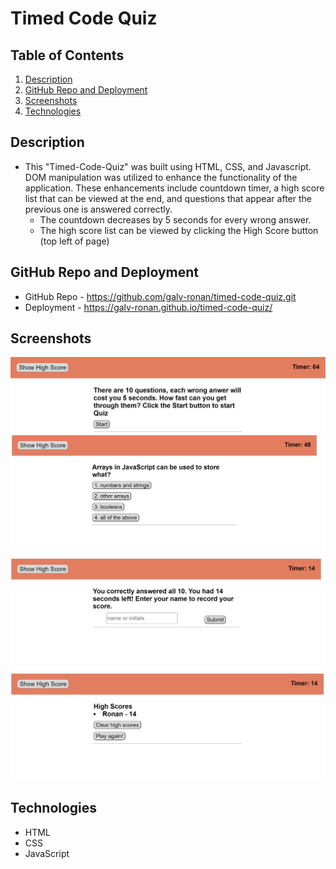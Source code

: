 # Timed Code Quiz

## Table of Contents

1. [Description](#Description)
2. [GitHub Repo and Deployment](#GitHub-Repo-and-Deployment)
3. [Screenshots](#Screenshots)
4. [Technologies](#Technologies)

## Description

* This "Timed-Code-Quiz" was built using HTML, CSS, and Javascript. DOM manipulation was utilized to enhance the functionality of the application. These enhancements include countdown timer, a high score list that can be viewed at the end, and questions that appear after the previous one is answered correctly.
    - The countdown decreases by 5 seconds for every wrong answer.
    - The high score list can be viewed by clicking the High Score button (top left of page)

## GitHub Repo and Deployment

* GitHub Repo - https://github.com/galv-ronan/timed-code-quiz.git
* Deployment - https://galv-ronan.github.io/timed-code-quiz/

## Screenshots
![Screenshot 1](./assets/images/screenshot1.png)
![Screenshot 2](./assets/images/screenshot2.png)
![Screenshot 3](./assets/images/screenshot3.png)
![Screenshot 4](./assets/images/screenshot4.png)

## Technologies

* HTML
* CSS
* JavaScript
